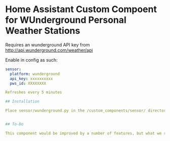 # Home Assistant Custom Compoent for WUnderground Personal Weather Stations

Requires an wunderground API key from http://api.wunderground.com/weather/api

Enable in config as such:

```yaml
sensor:
  platform: wunderground
  api_key: xxxxxxxxxx
  pws_id: XXXXXXXX

Refreshes every 5 minutes

## Installation

Place sensor/wunderground.py in the /custom_components/sensor/ directory (you may need to create it) wherever your hass config file lies. Restart hass.


## To-Do

This component would be improved by a number of features, but what we really need is a generic weather component for HA first.
